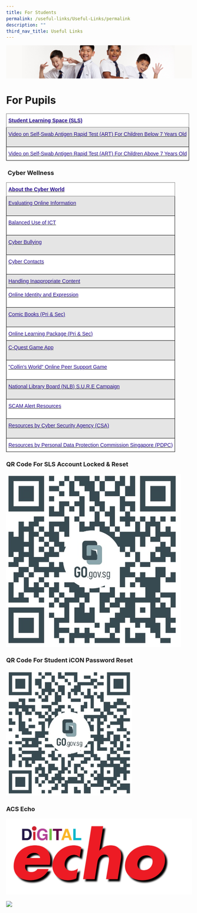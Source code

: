 ```yaml
---
title: For Students
permalink: /useful-links/Useful-Links/permalink
description: ""
third_nav_title: Useful Links
---
```

![](/images/Sub-banner2.jpg)

For Pupils
==========

<style type="text/css">
.tg  {border-collapse:collapse;border-spacing:0;}
.tg td{border-color:black;border-style:solid;border-width:1px;font-family:Arial, sans-serif;font-size:14px;
  overflow:hidden;padding:10px 5px;word-break:normal;}
.tg th{border-color:black;border-style:solid;border-width:1px;font-family:Arial, sans-serif;font-size:14px;
  font-weight:normal;overflow:hidden;padding:10px 5px;word-break:normal;}
.tg .tg-p3qa{background-color:#FFF;color:#21088A;text-align:left;vertical-align:top}
.tg .tg-s1dc{background-color:#E5E5E5;color:#21088A;text-align:left;vertical-align:top}
.tg .tg-gsa6{background-color:#FFF;border-color:inherit;color:#21088A;font-weight:bold;text-align:left;vertical-align:top}
</style>
<table class="tg">
<thead>
  <tr>
    <th class="tg-gsa6"><a href="https://vle.learning.moe.edu.sg/"><span style="text-decoration:none;color:#21088A">Student Learning Space (SLS)</span></a>                                </th>
  </tr>
</thead>
<tbody>
  <tr>
    <td class="tg-s1dc"><a href="https://acsj.moe.edu.sg/qql/slot/u188/videos/Care-provider-administered%20Antigen%20Rapid%20Test%20ART%20for%20children%20aged%207%20years%20and%20below_.mp4" target="_blank" rel="noopener noreferrer"><span style="text-decoration:none;color:#21088A">Video on Self-Swab Antigen Rapid Test (ART) For Children Below 7 Years Old</span></a> <br><br></td>
  </tr>
  <tr>
    <td class="tg-p3qa"><a href="https://acsj.moe.edu.sg/qql/slot/u188/videos/Self-swab%20Antigen%20Rapid%20Test%20ART%20for%20children%20above%207%20years%20old.mp4" target="_blank" rel="noopener noreferrer"><span style="text-decoration:none;color:#21088A">Video on Self-Swab Antigen Rapid Test (ART) For Children Above 7 Years Old</span></a>  <br> </td>
  </tr>
</tbody>
</table>

###  **Cyber Wellness**

<style type="text/css">
.tg  {border-collapse:collapse;border-spacing:0;}
.tg td{border-color:black;border-style:solid;border-width:1px;font-family:Arial, sans-serif;font-size:14px;
  overflow:hidden;padding:10px 5px;word-break:normal;}
.tg th{border-color:black;border-style:solid;border-width:1px;font-family:Arial, sans-serif;font-size:14px;
  font-weight:normal;overflow:hidden;padding:10px 5px;word-break:normal;}
.tg .tg-p3qa{background-color:#FFF;color:#21088A;text-align:left;vertical-align:top}
.tg .tg-s1dc{background-color:#E5E5E5;color:#21088A;text-align:left;vertical-align:top}
.tg .tg-gsa6{background-color:#FFF;border-color:inherit;color:#21088A;font-weight:bold;text-align:left;vertical-align:top}
.tg .tg-c8d2{background-color:#E5E5E5;color:#21088A;text-align:left;text-decoration:underline;vertical-align:top}
</style>
<table class="tg">
<thead>
  <tr>
    <th class="tg-gsa6"><a href="https://ictconnection.moe.edu.sg/cyber-wellness/cyber-wellness-101/about-the-cyber-world"><span style="text-decoration:none;color:#21088A">About the Cyber World</span></a></th>
  </tr>
</thead>
<tbody>
  <tr>
    <td class="tg-s1dc"><a href="https://ictconnection.moe.edu.sg/cyber-wellness/cyber-wellness-101/evaluating-online-information"><span style="text-decoration:none;color:#21088A">Evaluating Online Information</span></a><br><br></td>
  </tr>
  <tr>
    <td class="tg-p3qa"><a href="https://ictconnection.moe.edu.sg/cyber-wellness/cyber-wellness-101/balanced-use-of-ict"><span style="text-decoration:none;color:#21088A">Balanced Use of ICT</span></a><br><br></td>
  </tr>
  <tr>
    <td class="tg-s1dc"><a href="https://ictconnection.moe.edu.sg/cyber-wellness/cyber-wellness-101/cyber-bullying"><span style="text-decoration:none;color:#21088A">Cyber Bullying</span></a><br><br></td>
  </tr>
  <tr>
    <td class="tg-p3qa"><a href="https://ictconnection.moe.edu.sg/cyber-wellness/cyber-wellness-101/cyber-contacts"><span style="text-decoration:none;color:#21088A">Cyber Contacts</span></a><br><br></td>
  </tr>
  <tr>
    <td class="tg-s1dc"><a href="https://ictconnection.moe.edu.sg/cyber-wellness/cyber-wellness-101/handling-inappropriate-content"><span style="text-decoration:none;color:#21088A">Handling Inappropriate Content</span></a><br></td>
  </tr>
  <tr>
    <td class="tg-p3qa"><a href="https://ictconnection.moe.edu.sg/cyber-wellness/cyber-wellness-101/online-identity-and-expression"><span style="text-decoration:none;color:#21088A">Online Identity and Expression</span></a><br><br></td>
  </tr>
  <tr>
    <td class="tg-c8d2"><a href="https://ictconnection.moe.edu.sg/cyber-wellness/for-students/resources/comic-books-pri-n-sec"><span style="text-decoration:underline;color:#21088A">Comic Books (Pri &amp; Sec)</span></a><br><br></td>
  </tr>
  <tr>
    <td class="tg-p3qa"><a href="https://ictconnection.moe.edu.sg/cyber-wellness/for-students/resources/online-learning-package-pri-n-sec"><span style="text-decoration:none;color:#21088A">Online Learning Package (Pri &amp; Sec)</span></a><br> </td>
  </tr>
  <tr>
    <td class="tg-s1dc"><a href="https://ictconnection.moe.edu.sg/cyber-wellness/for-students/resources/c-quest-game-app"><span style="text-decoration:none;color:#21088A">C-Quest Game App</span></a><br><br></td>
  </tr>
  <tr>
    <td class="tg-p3qa"><a href="https://ictconnection.moe.edu.sg/cyber-wellness/for-students/resources/collins-world-online-peer-support-game"><span style="text-decoration:none;color:#21088A">"Collin's World" Online Peer Support Game</span></a><br><br></td>
  </tr>
  <tr>
    <td class="tg-s1dc"><a href="http://www.nlb.gov.sg/sure/"><span style="text-decoration:none;color:#21088A">National Library Board (NLB) S.U.R.E Campaign</span></a>           <br><br></td>
  </tr>
  <tr>
    <td class="tg-p3qa"><a href="https://www.scamalert.sg/resources/videos"><span style="text-decoration:none;color:#21088A">SCAM Alert Resources</span></a><br><br></td>
  </tr>
  <tr>
    <td class="tg-s1dc"><a href="https://www.csa.gov.sg/gosafeonline"><span style="text-decoration:none;color:#21088A">Resources by Cyber Security Agency (CSA)</span></a><br><br></td>
  </tr>
  <tr>
    <td class="tg-p3qa"><a href="https://www.pdpc.gov.sg/resources/for-individuals"><span style="text-decoration:none;color:#21088A">Resources by Personal Data Protection Commission Singapore (PDPC</span></a>)</td>
  </tr>
</tbody>
</table>

### **QR Code For SLS Account Locked & Reset**

![](/images/SLS%20Account%20Reset%20Link.jpg)

### **QR Code For Student iCON Password Reset**

![](/images/Stud%20iCON%20Account%20Reset%20Link.jpg)

### **ACS Echo**

![](/images/Digital%20Echo%20Icon.jpg)





<div>
	
<div style="float: left">
<a href="[https://acsecho.com/)">
<img src="![](/images/Digital%20Echo%20Icon.jpg)" style="width:50%">
</a>
</div>
<div>
</div>
</div>